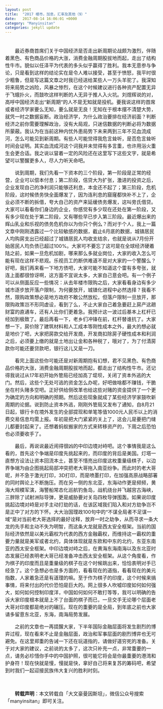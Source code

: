 ```yaml
---
layout: post
title:  "2017 楼市，加息，汇率及其他（9）"
date:   2017-08-14 16:06:01 +0000
category: "Manyinsitan"
categories: jekyll update
---
```

<style type="text/css">
p{font-size:16px;text-indent:2em;}
.pct100{width:100%;}
.tc{text-align:center;}
.pb10{padding-bottom:10px;}
</style>
<div class="pct100 tc pb10">
  <img src="/images/20170814.png" alt="" />
</div>
<p>
最近券商首席们关于中国经济是否走出新周期论战颇为激烈，伴随着黑色、有色商品价格的大涨，消费金融周期股拔地而起，走出了结构性牛市。貌似以任泽平为代表的多头似乎赢得了胜利。我本无意参与争论，只是看到这样的结论实在是令人难以接受，甚至于愤怒，我平时很少粗鲁，但是写这篇文章之时我已经送给某些人一万头羊驼了。我深知将来局势之凶险，风暴之惨烈，在这个时候建议进行各种资产配置无异于飞蛾扑火，而鼓吹这样判断的人无异于推人入火坑。刘煜辉说的对，高呼中国经济走出“新周期”的人不是无知就是投机。要我说这样的首席或者经济学家要么无知，要么就是无良！无知在于根本摆不清楚大势，就凭一时之数据妄断。政治经济学，为什么政治要排在经济前面？判断经济之前你需要理解政治，没有大局观，只迷信数据的判断必将为数据所蒙蔽。我认为在当前这种内忧外患局势下未来两到三年不见血流成河，怎么可能见到新周期。有些人可能觉得我危言耸听，是否危言耸听时间会证明。其实血流成河这个词我并未觉得有多言重，也许用浴火重生会更合适。我之说以冒着一定的风险还在这里写下这些文字，就是希望可以警醒更多人，尽人力听天命吧。
</p>
<p>
说到周期，我们先看一下资本的三个阶段，第一阶段是正常的经营，企业可以偿本付息；第二阶段，信贷大为扩张，激进的投资之后，企业发现自己的净利润只能够还利息，本金还不起了；第三阶段，危机阶段，这时候债务快全面爆发了，因为连利息的窟窿都快补不上了，企业必须不断的拆借，夸大自己的资产来延缓债务爆发，这叫旁氏借贷。大家可以看看你们身边的企业，你感觉有多少现在还处在第一阶段，又有多少现在处于第二阶段，又有哪些早已步入第三阶段。最近爆出来的辉山乳业和乐视的债务危机你以为你只个例么？而对于个人，我上一篇文章中刚刚透露过一个比较敏感的数据，截止6月底的数据，城镇居民人均购房支出已经超过了城镇居民人均收支结余，也就是说从7月份开始居民人均负债已超过100%。大家可不要忘了这可是在全球经济硬着陆之前，如果一旦危机加剧，哪来那么多就业岗位，大家的收入怎么可能有现在这样不悲观。乐视员工的断供难道不是对大家的一个警醒么？好吧，我们再来看一下地方债吧，大家可能不知道这个雷有多夸张，就连上面都很惊讶啊，这方面不宜说太多，大家自己意会吧。有一个例子可以从侧面反应一些情况：从去年楼市限购之后，大家看看身边有多少城市逐步放开落户限制，为何要放开，城镇化进程中必然选择？我看不然，限购政策想必是地方政府不敢公然放松，但落户限制一旦放开，那限购政策岂不形同虚设，看到了么，不止大家自己着急要赶上房产这趟财富的直通车，还有人比你们更着急。我预计这一波过后基本上杠杆已经加到极致了。最后再看一下，老乡们冲锋在前，杠杆替谁抗了。大家想一下，房价除了建筑材料和人工成本等刚性成本之外，最大的想必就是地价了吧，大家把房款交给开发商，开发商扣除房子硬性成本和利润之后，必须要上缴的就是土地出让金和各种税了，哦对了，为了付清房款你可能还要贷款吧，银行这儿又是一刀。
</p>
<p>
看完上面这些你可能还是对新周期抱有幻想，君不见黑色、有色商品价格的大涨，消费金融周期股拔地而起，都走出了结构性牛市。还记得我说过从17年初开始外管局已经加高了堤坝，关闭了资本外逃的大门。然后，这些个无处可逃的资金怎么办呢，好吧做啥都不赚钱，干脆坐在村头赌多空吧。正好供给侧改革也给这些对赌的资金提供了一个更为确定的方向和明确的预期。然后这些现象就成了某些经济学家鼓吹新周期的论据。说到防止资本外逃，刚刚外管局又发布了通知，自8月21日起，银行卡在境外发生的全部提现和单笔等值1000元人民币以上的消费交易信息均需上报。年初是把大门紧紧的关上了，这会儿是要把门缝儿都要封起来了。还想着蚂蚁搬家的方式来转移资产的，下周之后恐怕也必须要收手了。
</p>
<p>
最后，再说说最近闹得很凶的中印边境对峙吧。这个事情我是这么看的，首先这个争端是印度先挑起来的，而印度的背后是美国。灯塔一直想方设法让资本回流本土，甚至不惜亮出印度这枚重量级棋子，以边界争端为由企图挑起局部冲突把老大哥拖入南亚纷争。而此时的老大哥呢，并不急于激光打印，3D打印，而是喷墨打印，在加强高原战略部署的同时舆论上不断施压。而在另一侧的东北亚，东海动作更是频频，黄海大规模军演，海警船常态化巡航钓鱼岛，战机绕台并飞越宫古海峡，三胖除了试射洲际导弹，更是威胁要对关岛四枚导弹围轰。如果说印度挑起边境对峙是对手主动打劫的话，在该区域我们陷入和对方劫争岂不是正中了对方的下怀。大大治国理政100句中的“不谋全局者不足谋一域”是对当前老大哥选择的最好诠释，放弃一时之劫争，从而寻求一条大龙的先手和主动不失为明智，而这条大龙就是西太安全框架。当前的国际经济依然是以美元霸权为代表的西方金融霸权，而维持这一霸权的重要力量就是美军或者北约，具体体现就是东欧和中东的北约，东亚东南亚的西太安全框架。中印边境对峙之后，在黄海东海南海以及东北亚时态发展已经表明老大哥已经准备冲击西太安全框架。从这个角度看，作为棋子的印度而且是重量级的棋子在这个时候跳出来，恰恰表明对手已经急了。这个急想必也是多方面的，看看现在的道指，看看现在的美元指数，人家着急还是有道理的嘛。至于作为棋子的印度，这个时候来搞事情，将来付出的代价恐怕是巨大的。网上很多人吹嘘印度如何如何强大，如何如何控制印度洋，中国如何如何不敢打等等，我可以明确的告诉大家印度根本就是上不了台面的棋子而已，一旦交手无论哪个层面老大哥对印度都是绝对的碾压。现在的重要的是全局，到年底之前也大家请多留意东北亚，东海，南海局势发展。
</p>
<p>
之前的文章也一再提醒大家，下半年国际金融层面将发生剧烈的博弈过程，现在看来不止是金融层面，政治和军事层面的剧烈博弈也无可避免。在这里郑重的告诫一下还在玩道指的，请做好道穷死的准备。关于对大家的建议，之前说的太多了，这次只补充一点，非常重要的一点，请务必珍惜你手中的中国护照，很可能它将会是你最重要的港湾和护身符！现在快就是慢，慢就是快，拿好自己将来复苏的筹码吧，希望到时我们一起迎接民族伟大复兴的胜利时刻。
</p>
<p>
  <br>
</p>
<p style="margin-top:10px;">
  <strong>转载声明</strong>：本文转载自「大文豪曼因斯坦」，微信公众号搜索「manyinsitan」即可关注。
</p>
<p>
  <br>
</p>
